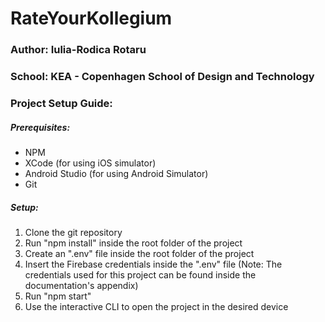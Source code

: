 # RateYourKollegium

### Author: Iulia-Rodica Rotaru

### School: KEA - Copenhagen School of Design and Technology

### Project Setup Guide:

##### Prerequisites:

- NPM
- XCode (for using iOS simulator)
- Android Studio (for using Android Simulator)
- Git

##### Setup:

1. Clone the git repository
2. Run "npm install" inside the root folder of the project
3. Create an ".env" file inside the root folder of the project
4. Insert the Firebase credentials inside the ".env" file (Note: The credentials used for this project can be found inside the documentation's appendix)
5. Run "npm start"
6. Use the interactive CLI to open the project in the desired device
